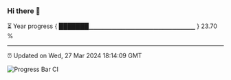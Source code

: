 ### Hi there 👋

⏳ Year progress { ███████▁▁▁▁▁▁▁▁▁▁▁▁▁▁▁▁▁▁▁▁▁▁▁ } 23.70 %

---

⏰ Updated on Wed, 27 Mar 2024 18:14:09 GMT

![Progress Bar CI](https://github.com/liununu/liununu/workflows/Progress%20Bar%20CI/badge.svg)
